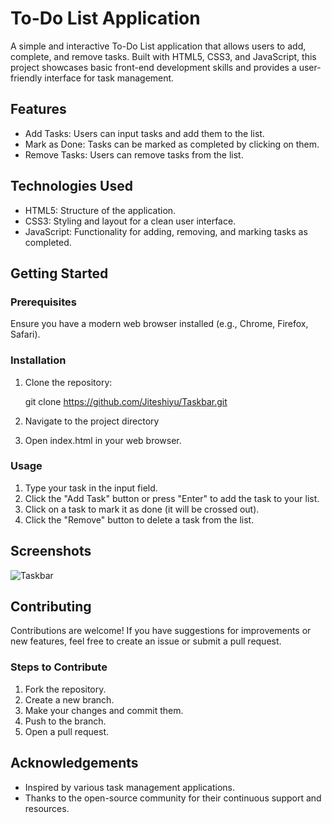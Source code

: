 # To-Do List Application

A simple and interactive To-Do List application that allows users to add, complete, and remove tasks. Built with HTML5, CSS3, and JavaScript, this project showcases basic front-end development skills and provides a user-friendly interface for task management.

## Features

- Add Tasks: Users can input tasks and add them to the list.
- Mark as Done: Tasks can be marked as completed by clicking on them.
- Remove Tasks: Users can remove tasks from the list.

## Technologies Used

- HTML5: Structure of the application.
- CSS3: Styling and layout for a clean user interface.
- JavaScript: Functionality for adding, removing, and marking tasks as completed.

## Getting Started

### Prerequisites

Ensure you have a modern web browser installed (e.g., Chrome, Firefox, Safari).

### Installation

1. Clone the repository:
   
   git clone https://github.com/Jiteshiyu/Taskbar.git
   
2. Navigate to the project directory

3. Open index.html in your web browser.

### Usage

1. Type your task in the input field.
2. Click the "Add Task" button or press "Enter" to add the task to your list.
3. Click on a task to mark it as done (it will be crossed out).
4. Click the "Remove" button to delete a task from the list.

## Screenshots

![Taskbar](https://github.com/user-attachments/assets/7f38fe9b-5bcb-4f41-ad6d-9f60a4e88e96)

## Contributing

Contributions are welcome! If you have suggestions for improvements or new features, feel free to create an issue or submit a pull request.

### Steps to Contribute

1. Fork the repository.
2. Create a new branch.
3. Make your changes and commit them.
4. Push to the branch.
5. Open a pull request.

## Acknowledgements

- Inspired by various task management applications.
- Thanks to the open-source community for their continuous support and resources.
